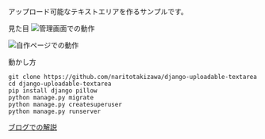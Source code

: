 アップロード可能なテキストエリアを作るサンプルです。

見た目
![管理画面での動作](https://user-images.githubusercontent.com/28292340/57806764-c6790680-779a-11e9-8868-0376102416c0.gif)

![自作ページでの動作](https://user-images.githubusercontent.com/28292340/57806412-0d1a3100-779a-11e9-81fe-9eb4d092296f.gif)

動かし方
```
git clone https://github.com/naritotakizawa/django-uploadable-textarea
cd django-uploadable-textarea
pip install django pillow
python manage.py migrate
python manage.py createsuperuser
python manage.py runserver
```

[ブログでの解説](https://narito.ninja/blog/detail/138/)
